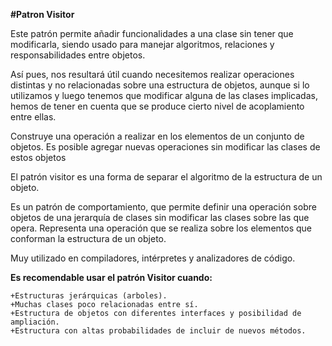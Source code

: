 
**#Patron Visitor**

Este patrón permite añadir funcionalidades a una clase sin tener que modificarla, siendo usado para manejar algoritmos, relaciones y responsabilidades entre objetos.

Así pues, nos resultará útil cuando necesitemos realizar operaciones distintas y no relacionadas sobre una estructura de objetos, aunque si lo utilizamos y luego tenemos que modificar alguna de las clases implicadas, hemos de tener en cuenta que se produce cierto nivel de acoplamiento entre ellas.

Construye una operación a realizar en los elementos de un conjunto de objetos. Es posible agregar nuevas operaciones sin modificar las clases de estos objetos

El patrón visitor es una forma de separar el algoritmo de la estructura de un objeto.

Es un patrón de comportamiento, que permite definir una operación sobre objetos de una jerarquía de clases sin modificar las clases sobre las que opera. Representa una operación que se realiza sobre los elementos que conforman la estructura de un objeto.

Muy utilizado en compiladores, intérpretes y analizadores de código.

**Es recomendable usar el patrón Visitor cuando:**

    +Estructuras jerárquicas (arboles).
    +Muchas clases poco relacionadas entre sí.
    +Estructura de objetos con diferentes interfaces y posibilidad de ampliación.
    +Estructura con altas probabilidades de incluir de nuevos métodos.

